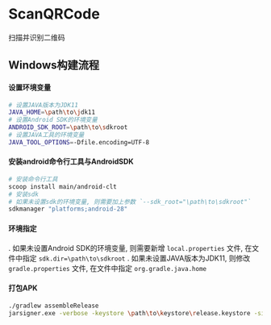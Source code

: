 # ScanQRCode
扫描并识别二维码


## Windows构建流程


#### 设置环境变量

```bash
# 设置JAVA版本为JDK11
JAVA_HOME=\path\to\jdk11
# 设置Android SDK的环境变量
ANDROID_SDK_ROOT=\path\to\sdkroot
# 设置JAVA工具的环境变量
JAVA_TOOL_OPTIONS=-Dfile.encoding=UTF-8
```

#### 安装android命令行工具与AndroidSDK

```bash
# 安装命令行工具
scoop install main/android-clt
# 安装sdk
# 如果未设置sdk的环境变量, 则需要加上参数 `--sdk_root="\path\to\sdkroot"`
sdkmanager "platforms;android-28"
```

#### 环境指定

. 如果未设置Android SDK的环境变量, 则需要新增 `local.properties` 文件, 在文件中指定 `sdk.dir=\path\to\sdkroot`
. 如果未设置JAVA版本为JDK11, 则修改 `gradle.properties` 文件, 在文件中指定 `org.gradle.java.home`


#### 打包APK

```bash
./gradlew assembleRelease
jarsigner.exe -verbose -keystore \path\to\keystore\release.keystore -signedjar .\app\build\outputs\apk\release\app-release-signed.apk .\app\build\outputs\apk\release\app-release-unsigned.apk keystorealias
```
